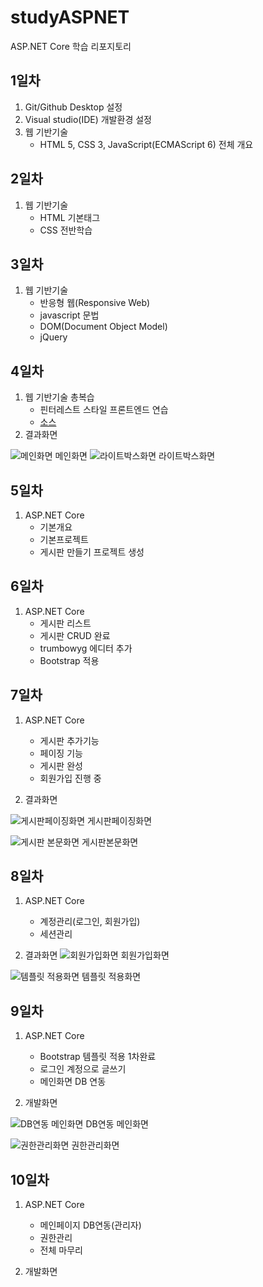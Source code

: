 # studyASPNET
ASP.NET Core 학습 리포지토리

## 1일차
1. Git/Github Desktop 설정
2. Visual studio(IDE) 개발환경 설정
3. 웹 기반기술 
	- HTML 5, CSS 3, JavaScript(ECMAScript 6) 전체 개요
  
## 2일차
1. 웹 기반기술
   - HTML 기본태그
   - CSS 전반학습

## 3일차
1. 웹 기반기술
   - 반응형 웹(Responsive Web)
   - javascript 문법
   - DOM(Document Object Model) 
   - jQuery
   
## 4일차
1. 웹 기반기술 총복습
   - 핀터레스트 스타일 프론트엔드 연습
   - [소스](https://github.com/JongWon112/studyASPNET/tree/main/Day04/FrontendExec/Pages)
2. 결과화면


![메인화면](https://raw.githubusercontent.com/JongWon112/studyASPNET/main/images/html_screen01.png)
메인화면
![라이트박스화면](https://github.com/JongWon112/studyASPNET/blob/main/images/html_screen02.png?raw=true)
라이트박스화면

## 5일차
1. ASP.NET Core
   - 기본개요
   - 기본프로젝트
   - 게시판 만들기 프로젝트 생성
   
## 6일차
1. ASP.NET Core
   - 게시판 리스트
   - 게시판 CRUD 완료
   - trumbowyg 에디터 추가
   - Bootstrap 적용
   
## 7일차
1. ASP.NET Core
   - 게시판 추가기능
   - 페이징 기능
   - 게시판 완성
   - 회원가입 진행 중
   
2. 결과화면


![게시판페이징화면](https://raw.githubusercontent.com/JongWon112/studyASPNET/main/images/aspnet_screen01.png)
게시판페이징화면

![게시판 본문화면](https://github.com/JongWon112/studyASPNET/blob/main/images/aspnet_screen02.png?raw=true)
게시판본문화면

## 8일차
1. ASP.NET Core
   - 계정관리(로그인, 회원가입)
   - 세션관리
   
2. 결과화면
![회원가입화면](https://github.com/JongWon112/studyASPNET/blob/main/images/aspnet_screen03.png?raw=true)
회원가입화면

![템플릿 적용화면](https://github.com/JongWon112/studyASPNET/blob/main/images/aspnet_screen04.png?raw=true)
템플릿 적용화면

## 9일차
1. ASP.NET Core
   - Bootstrap 템플릿 적용 1차완료
   - 로그인 계정으로 글쓰기
   - 메인화면 DB 연동
   
2. 개발화면

![DB연동 메인화면](https://github.com/JongWon112/studyASPNET/blob/main/images/aspnet_screen05.png?raw=true)
DB연동 메인화면

![권한관리화면](https://github.com/JongWon112/studyASPNET/blob/main/images/aspnet_screen06.png?raw=true)
권한관리화면


## 10일차
1. ASP.NET Core
   - 메인페이지 DB연동(관리자)
   - 권한관리
   - 전체 마무리
   
2. 개발화면